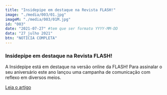 ```yaml
---
title: "Insidepipe em destaque na Revista FLASH!"
image: "./media/003/01.jpg"
imageM: "./media/003/01M.jpg"
id: "003"
date: "2021-07-27" #tem que ser formato YYYY-MM-DD
data: "27 julho 2021"
btn: "NOTÍCIA COMPLETA"
---
```


### Insidepipe em destaque na Revista FLASH!

A Insidepipe está em destaque na versão online da FLASH! Para assinalar o seu aniversário este ano lançou uma campanha de comunicação com reflexo em diversos meios.

[Leia o artigo](https://www.flash.pt/comunicados-imprensa/detalhe/insidepipe-uma-empresa-com-lideranca-no-feminino)